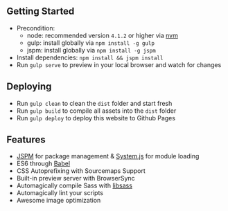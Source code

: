 ## Getting Started

- Precondition:
  - node: recommended version `4.1.2` or higher via [nvm](https://github.com/creationix/nvm)
  - gulp: install globally via `npm install -g gulp`
  - jspm: install globally via `npm install -g jspm`
- Install dependencies: `npm install && jspm install`
- Run `gulp serve` to preview in your local browser and watch for changes

## Deploying
- Run `gulp clean` to clean the `dist` folder and start fresh
- Run `gulp build` to compile all assets into the `dist` folder
- Run `gulp deploy` to deploy this website to Github Pages


## Features
* [JSPM](http://jspm.io) for package management & [System.js](https://github.com/systemjs/systemjs) for module loading
* ES6 through [Babel](https://babeljs.io)
* CSS Autoprefixing with Sourcemaps Support
* Built-in preview server with BrowserSync
* Automagically compile Sass with [libsass](http://libsass.org)
* Automagically lint your scripts
* Awesome image optimization
